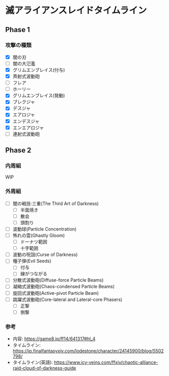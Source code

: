 # 滅アライアンスレイドタイムライン

## Phase 1

### 攻撃の種類

- [x] 闇の刃
- [ ] 闇の大氾濫
- [x] グリムエンブレイス(付与)
- [x] 斉射式波動砲
- [ ] フレア
- [ ] ホーリー
- [x] グリムエンブレイス(発動)
- [x] ブレクジャ
- [x] デスジャ
- [x] エアロジャ
- [x] エンデスジャ
- [x] エンエアロジャ
- [ ] 連射式波動砲

## Phase 2

### 内周組

WIP

### 外周組

- [ ] 闇の戦技:三重(The Third Art of Darkness)
  - [ ] 半面焼き
  - [ ] 散会
  - [ ] 頭割り
- [ ] 波動球(Particle Concentration)
- [ ] 怖れの雲(Ghastly Gloom)
  - [ ] ドーナツ範囲
  - [ ] 十字範囲
- [ ] 波動の呪詛(Curse of Darkness)
- [ ] 種子弾(Evil Seeds)
  - [ ] 付与
  - [ ] 線がつながる
- [ ] 分散式波動砲(Diffuse-force Particle Beams)
- [ ] 凝縮式波動砲(Chaos-condensed Particle Beams)
- [ ] 旋回式波動砲(Active-pivot Particle Beam)
- [ ] 跳躍式波動砲(Core-lateral and Lateral-core Phasers)
  - [ ] 正撃
  - [ ] 側撃

### 参考

- 内容: https://game8.jp/ff14/641317#hl_4
- タイムライン: https://jp.finalfantasyxiv.com/lodestone/character/24145900/blog/5502798/
- タイムライン(英語): https://www.icy-veins.com/ffxiv/chaotic-alliance-raid-cloud-of-darkness-guide
